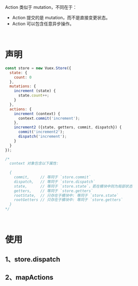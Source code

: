 Action 类似于 mutation，不同在于：

- Action 提交的是 mutation，而不是直接变更状态。
- Action 可以包含任意异步操作。

<br>

# 声明

```js
const store = new Vuex.Store({
  state: {
    count: 0
  },
  mutations: {
    increment (state) {
      state.count++;
    }
  },
  actions: {
    increment (context) {
      context.commit('increment');
    },
    increment2 ({state, getters, commit, dispatch}) {
      commit('increment2');
      dispatch('increment');
    }
  }
});

/* 
  context 对象包含以下属性:
  
  {
    commit,     // 等同于 `store.commit`
    dispatch,   // 等同于 `store.dispatch`  
    state,      // 等同于 `store.state`，若在模块中则为局部状态
    getters,    // 等同于 `store.getters`
    rootState,  // 只存在于模块中: 等同于 `store.state`
    rootGetters // 只存在于模块中: 等同于 `store.getters`
  }
*/
```

<br>

# 使用

## 1、store.dispatch

## 2、mapActions
